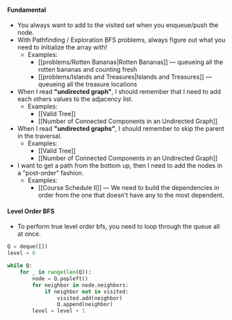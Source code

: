 #### Fundamental
- You always want to add to the visited set when you enqueue/push the node. 
- With Pathfinding / Exploration BFS problems, always figure out what you need to initialize the array with!
	- Examples:
		- [[problems/Rotten Bananas|Rotten Bananas]] — queueing all the rotten bananas and counting fresh
		- [[problems/Islands and Treasures|Islands and Treasures]] — queueing all the treasure locations
- When I read **"undirected graph"**, I should remember that I need to add each others values to the adjacency list.
	- Examples:
		- [[Valid Tree]]
		- [[Number of Connected Components in an Undirected Graph]]
- When I read **"undirected graphs"**, I should remember to skip the parent in the traversal.
	- Examples:
		- [[Valid Tree]]
		- [[Number of Connected Components in an Undirected Graph]]
- I want to get a path from the bottom up, then I need to add the nodes in a "post-order" fashion.
	- Examples:
		- [[Course Schedule II]] — We need to build the dependencies in order from the one that doesn't have any to the most dependent.
#### Level Order BFS
- To perform true level order bfs, you need to loop through the queue all at once.

```python
Q = deque([])
level = 0

while Q:
	for _ in range(len(Q)):
		node = Q.popleft()
		for neighbor in node.neighbors:
			if neighbor not in visited:
				visited.add(neighbor)
				Q.append(neighbor)
		level = level + 1
```

